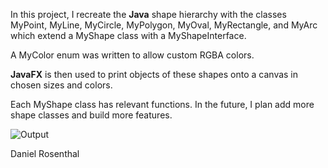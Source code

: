 In this project, I recreate the __Java__ shape hierarchy with the classes MyPoint, MyLine, MyCircle, MyPolygon, MyOval, MyRectangle, and MyArc which extend a MyShape class with a MyShapeInterface. 

A MyColor enum was written to allow custom RGBA colors.

__JavaFX__ is then used to print objects of these shapes onto a canvas in chosen sizes and colors. 

Each MyShape class has relevant functions. In the future, I plan add more shape classes and build more features.

![Output](https://i.imgur.com/KzlTr7l.png)

Daniel Rosenthal
